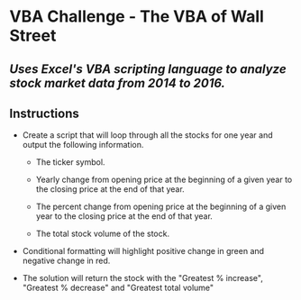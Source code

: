 # **VBA Challenge - The VBA of Wall Street**
##  *Uses Excel's VBA scripting language to analyze stock market data from 2014 to 2016.*

## **Instructions**

* Create a script that will loop through all the stocks for one year and output the following information.
  
  - The ticker symbol.

  - Yearly change from opening price at the beginning of a given year to the closing price at the end of that year.

  - The percent change from opening price at the beginning of a given year to the closing price at the end of that year.

  - The total stock volume of the stock.

* Conditional formatting will highlight positive change in green and negative change in red.

* The solution will return the stock with the "Greatest % increase", "Greatest % decrease" and "Greatest total volume"
